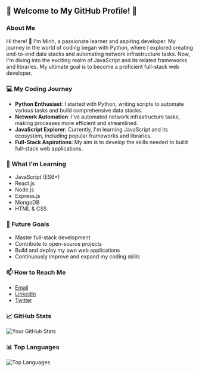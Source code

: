 ## 🌟 Welcome to My GitHub Profile! 🌟

### About Me
Hi there! 👋 I'm Minh, a passionate learner and aspiring developer. My journey in the world of coding began with Python, where I explored creating end-to-end data stacks and automating network infrastructure tasks. Now, I'm diving into the exciting realm of JavaScript and its related frameworks and libraries. My ultimate goal is to become a proficient full-stack web developer.

### 💻 My Coding Journey
- **Python Enthusiast**: I started with Python, writing scripts to automate various tasks and build comprehensive data stacks.
- **Network Automation**: I've automated network infrastructure tasks, making processes more efficient and streamlined.
- **JavaScript Explorer**: Currently, I'm learning JavaScript and its ecosystem, including popular frameworks and libraries.
- **Full-Stack Aspirations**: My aim is to develop the skills needed to build full-stack web applications.

### 🌱 What I'm Learning
- JavaScript (ES6+)
- React.js
- Node.js
- Express.js
- MongoDB
- HTML & CSS

### 🚀 Future Goals
- Master full-stack development
- Contribute to open-source projects
- Build and deploy my own web applications
- Continuously improve and expand my coding skills

### 📫 How to Reach Me
- [Email](mailto:your.email@example.com)
- [LinkedIn](https://www.linkedin.com/in/yourprofile)
- [Twitter](https://twitter.com/yourprofile)

### 📈 GitHub Stats
![Your GitHub Stats](https://github-readme-stats.vercel.app/api?username=git-minh&show_icons=true&theme=radical)

### 📊 Top Languages
![Top Languages](https://github-readme-stats.vercel.app/api/top-langs/?username=git-minh&layout=compact&theme=radical)
